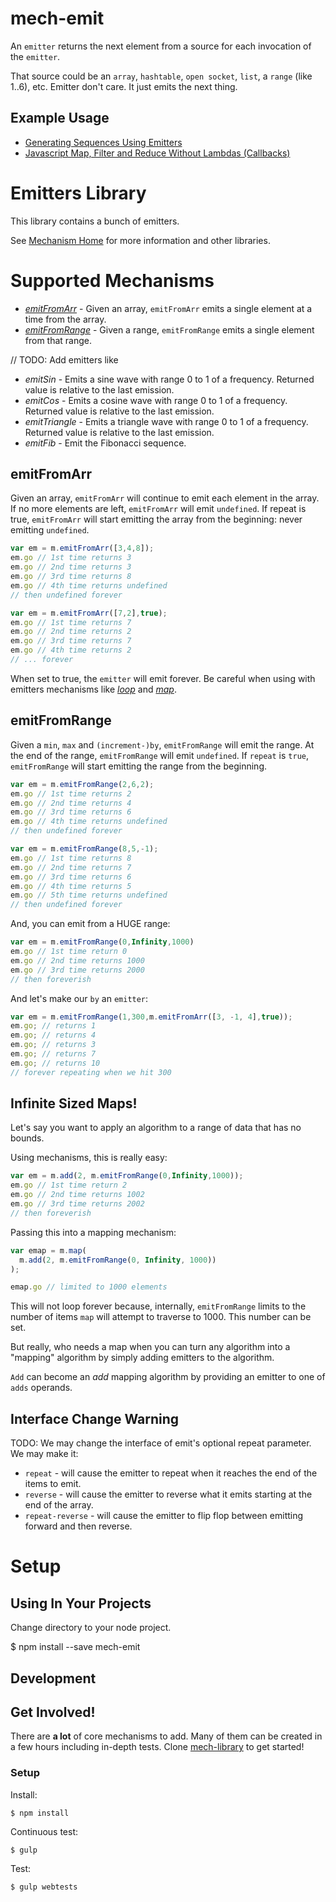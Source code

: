 

# mech-emit

An ```emitter``` returns the next element from a source for each invocation of the ```emitter```.

That source could be an ```array```, ```hashtable```, ```open socket```, ```list```, a ```range``` (like 1..6), etc. Emitter don't care. It just emits the next thing.

## Example Usage

* [Generating Sequences Using Emitters](http://www.erichosick.com/design/design-sequences-with-emitters/)
* [Javascript Map, Filter and Reduce Without Lambdas (Callbacks)](http://www.erichosick.com/design/design-map-filter-reduce-mechanisms/)

# Emitters Library

This library contains a bunch of emitters.

See [Mechanism Home][mech-home-link] for more information and other libraries.

# Supported Mechanisms

* *[emitFromArr](#emitFromArr-mechanism)* - Given an array, ```emitFromArr``` emits a single element at a time from the array.
* *[emitFromRange](#emitFromRange-mechanism)* - Given a range, ```emitFromRange``` emits a single element from that range.

// TODO: Add emitters like

* *emitSin* - Emits a sine wave with range 0 to 1 of a frequency. Returned value is relative to the last emission.
* *emitCos* - Emits a cosine wave with range 0 to 1 of a frequency. Returned value is relative to the last emission.
* *emitTriangle* - Emits a triangle wave with range 0 to 1 of a frequency. Returned value is relative to the last emission.
* *emitFib* - Emit the Fibonacci sequence.

## <a name="emitFromArr-mechanism"></a> emitFromArr

Given an array, ```emitFromArr``` will continue to emit each element in the array. If no more elements are left, ```emitFromArr``` will emit ```undefined```. If repeat is true, ```emitFromArr``` will start emitting the array from the beginning: never emitting ```undefined```.

```javascript
var em = m.emitFromArr([3,4,8]);
em.go // 1st time returns 3
em.go // 2nd time returns 3
em.go // 3rd time returns 8
em.go // 4th time returns undefined
// then undefined forever
```

```javascript
var em = m.emitFromArr([7,2],true);
em.go // 1st time returns 7
em.go // 2nd time returns 2
em.go // 3rd time returns 7
em.go // 4th time returns 2
// ... forever
```

When set to true, the ```emitter``` will emit forever. Be careful when using with emitters mechanisms like *[loop](https://github.com/mechanismsjs/mech-math#loop)* and *[map](https://github.com/mechanismsjs/mech-math#map-mech)*.

## <a name="emitFromRange-mechanism"></a> emitFromRange

Given a ```min```, ```max``` and ```(increment-)by```, ```emitFromRange``` will emit the range. At the end of the range, ```emitFromRange``` will emit ```undefined```. If ```repeat``` is ```true```, ```emitFromRange``` will start emitting the range from the beginning.

```javascript
var em = m.emitFromRange(2,6,2);
em.go // 1st time returns 2
em.go // 2nd time returns 4
em.go // 3rd time returns 6
em.go // 4th time returns undefined
// then undefined forever
```

```javascript
var em = m.emitFromRange(8,5,-1);
em.go // 1st time returns 8
em.go // 2nd time returns 7
em.go // 3rd time returns 6
em.go // 4th time returns 5
em.go // 5th time returns undefined
// then undefined forever
```

And, you can emit from a HUGE range:

```javascript
var em = m.emitFromRange(0,Infinity,1000)
em.go // 1st time return 0
em.go // 2nd time returns 1000
em.go // 3rd time returns 2000
// then foreverish
```

And let's make our ```by``` an ```emitter```:

```javascript
var em = m.emitFromRange(1,300,m.emitFromArr([3, -1, 4],true));
em.go; // returns 1
em.go; // returns 4
em.go; // returns 3
em.go; // returns 7
em.go; // returns 10
// forever repeating when we hit 300
```

## Infinite Sized Maps!

Let's say you want to apply an algorithm to a range of data that has no bounds.

Using mechanisms, this is really easy:

```javascript
var em = m.add(2, m.emitFromRange(0,Infinity,1000));
em.go // 1st time return 2
em.go // 2nd time returns 1002
em.go // 3rd time returns 2002
// then foreverish
```

Passing this into a mapping mechanism:

```javascript
var emap = m.map(
  m.add(2, m.emitFromRange(0, Infinity, 1000))
);

emap.go // limited to 1000 elements
```

This will not loop forever because, internally, ```emitFromRange``` limits to the number of items ```map``` will attempt to traverse to 1000. This number can be set.

But really, who needs a map when you can turn any algorithm into a "mapping" algorithm by simply adding emitters to the algorithm.

```Add``` can become an *add* mapping algorithm by providing an emitter to one of ```adds``` operands.

## Interface Change Warning

TODO: We may change the interface of emit's optional repeat parameter. We may make it:

* ```repeat``` - will cause the emitter to repeat when it reaches the end of the items to emit.
* ```reverse``` - will cause the emitter to reverse what it emits starting at the end of the array.
* ```repeat-reverse``` - will cause the emitter to flip flop between emitting forward and then reverse.

# Setup

## Using In Your Projects

Change directory to your node project.

$ npm install --save mech-emit

## Development

## Get Involved!

There are **a lot** of core mechanisms to add. Many of them can be created in a few hours including in-depth tests. Clone [mech-library][mech-library-link] to get started!

### Setup

Install:

```
$ npm install
```

Continuous test:

```
$ gulp
```

Test:

```
$ gulp webtests
```

[mech-library-link]: https://github.com/mechanismsjs/mech-library "Clone to easily create new mechanism libraries"

[mech-home-link]: https://github.com/mechanisms/mech "Home repository for mechs"
